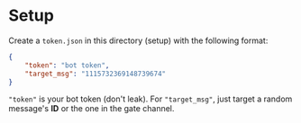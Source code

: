 # Setup

Create a `token.json` in this directory (setup) with the following format:

```json
{
    "token": "bot token",
    "target_msg": "1115732369148739674"
}
```

`"token"` is your bot token (don't leak). For `"target_msg"`, just target a random message's **ID** or the one in the gate channel.
